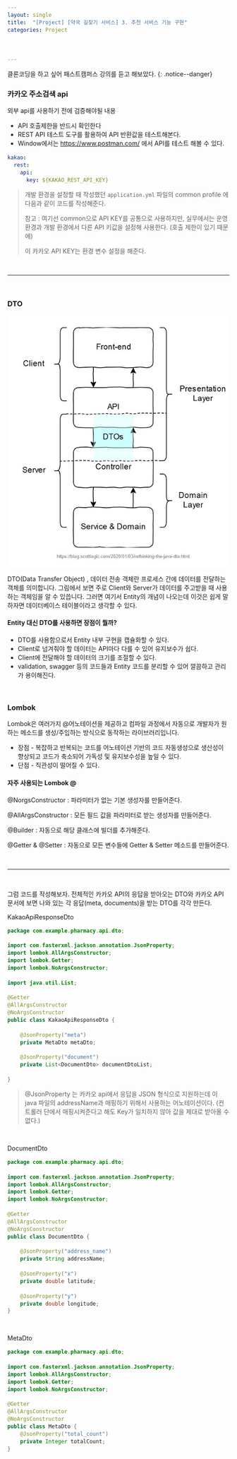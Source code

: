 ```yaml
---
layout: single
title:  "[Project] [약국 길찾기 서비스] 3. 추천 서비스 기능 구현"
categories: Project



---
```




클론코딩을 하고 싶어 패스트캠퍼스 강의를 듣고 해보았다. 
{: .notice--danger}



### 카카오 주소검색 api

외부 api를 사용하기 전에 검증해야될 내용

- API 호출제한을 반드시 확인한다
- REST API 테스트 도구를 활용하여 API 반환값을 테스트해본다.
- Window에서는 <https://www.postman.com/> 에서 API를 테스트 해볼 수 있다.

```yaml
kakao:
  rest:
    api:
      key: ${KAKAO_REST_API_KEY}
```

> 개발 환경을 설정할 때 작성했던 `application.yml` 파일의 common profile 에 다음과 같이 코드를 작성해준다.
>
> 참고 : 여기선 common으로 API KEY를 공통으로 사용하지만, 실무에서는 운영 환경과 개발 환경에서 다른 API 키값을 설정해 사용한다. (호출 제한이 있기 때문에)
>
> 이 카카오 API KEY는 환경 변수 설정을 해준다.

<br/>

<hr/>

<br/>

### DTO

![dto](/assets/images/20240325/dto.jpg)

DTO(Data Transfer Object) , 데이터 전송 객체란 프로세스 간에 데이터를 전달하는 객체를 의미합니다. 그림에서 보면 주로 Client와 Server가 데이터를 주고받을 때 사용하는 객체임을 알 수 있씁니다. 그러면 여기서 Entity의 개념이 나오는데 이것은 쉽게 말하자면 데이터베이스 테이블이라고 생각할 수 있다.

#### Entity 대신 DTO를 사용하면 장점이 뭘까?

- DTO를 사용함으로서  Entity 내부 구현을 캡슐화할 수 있다.
- Client로 넘겨줘야 할 데이터는 API마다 다를 수 있어 유지보수가 쉽다.
- Client에 전달해야 할 데이터의 크기를 조절할 수 있다.
- validation, swagger 등의 코드들과 Entity 코드를 분리할 수 있어 깔끔하고 관리가 용이해진다.

<br/>

### Lombok

Lombok은 여러가지 @어노테이션을 제공하고 컴파일 과정에서 자동으로 개발자가 원하는 메소드를 생성/주입하는 방식으로 동작하는 라이브러리입니다.

- 장점 - 복잡하고 반복되는 코드를 어노테이션 기반의 코드 자동생성으로 생산성이 향상되고 코드가 축소되어 가독성 및 유지보수성을 높일 수 있다.
- 단점 - 직관성이 떨어질 수 있다.

#### 자주 사용되는 Lombok @

@NorgsConstructor : 파라미터가 없는 기본 생성자를 만들어준다.

@AllArgsConstructor : 모든 필드 값을 파라미터로 받는 생성자를 만들어준다.

@Builder : 자동으로 해당 클래스에 빌더를 추가해준다.

@Getter & @Setter : 자동으로 모든 변수들에 Getter & Setter 메소드를 만들어준다.

<br/>

<hr/>

<br/>

그럼 코드를 작성해보자. 전체적인 카카오 API의 응답을 받아오는 DTO와 카카오 API 문서에 보면 나와 있는 각 응답(meta, documents)을 받는 DTO를 각각 만든다.



KakaoApiResponseDto

```java
package com.example.pharmacy.api.dto;

import com.fasterxml.jackson.annotation.JsonProperty;
import lombok.AllArgsConstructor;
import lombok.Getter;
import lombok.NoArgsConstructor;

import java.util.List;

@Getter
@AllArgsConstructor
@NoArgsConstructor
public class KakaoApiResponseDto {

    @JsonProperty("meta")
    private MetaDto metaDto;

    @JsonProperty("document")
    private List<DocumentDto> documentDtoList;

}

```

> @JsonProperty 는 카카오 api에서 응답을 JSON 형식으로 지원하는데 이 java 파일의 addressName과 매핑하기 위해서 사용하는 어노테이션이다. (컨트롤러 단에서 매핑시켜준다고 해도 Key가 일치하지 않아 값을 제대로 받아올 수 없다.)

<br/>

DocumentDto

```java
package com.example.pharmacy.api.dto;

import com.fasterxml.jackson.annotation.JsonProperty;
import lombok.AllArgsConstructor;
import lombok.Getter;
import lombok.NoArgsConstructor;

@Getter
@AllArgsConstructor
@NoArgsConstructor
public class DocumentDto {

    @JsonProperty("address_name")
    private String addressName;

    @JsonProperty("x")
    private double latitude;

    @JsonProperty("y")
    private double longitude;
}

```

<br/>

MetaDto

```java
package com.example.pharmacy.api.dto;

import com.fasterxml.jackson.annotation.JsonProperty;
import lombok.AllArgsConstructor;
import lombok.Getter;
import lombok.NoArgsConstructor;

@Getter
@AllArgsConstructor
@NoArgsConstructor
public class MetaDto {
    @JsonProperty("total_count")
    private Integer totalCount;
}

```




